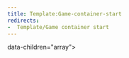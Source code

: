 ```yaml
---
title: Template:Game-container-start
redirects:
-  Template/Game container start
---
```


<div data-type="game-container" data-shuffle="{{{shuffle|yes}}}"<!--yes/no--> data-children="array">